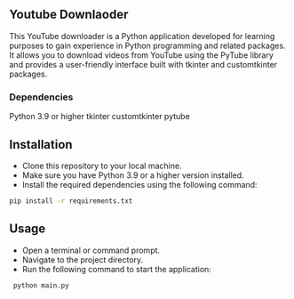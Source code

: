 ## Youtube Downlaoder
This YouTube downloader is a Python application developed for learning purposes to gain experience in Python programming and related packages. It allows you to download videos from YouTube using the PyTube library and provides a user-friendly interface built with tkinter and customtkinter packages.

### Dependencies
Python 3.9 or higher
tkinter
customtkinter
pytube

## Installation
- Clone this repository to your local machine.
- Make sure you have Python 3.9 or a higher version installed.
- Install the required dependencies using the following command:

```bash 
pip install -r requirements.txt 
```

## Usage
- Open a terminal or command prompt.
- Navigate to the project directory.
- Run the following command to start the application:
```bash
 python main.py 
```
